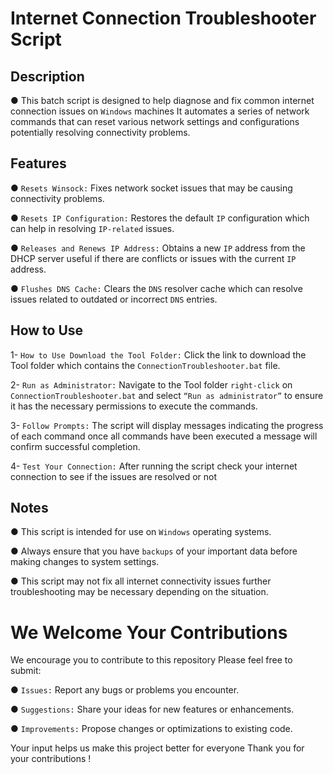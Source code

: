 # Internet Connection Troubleshooter Script

## Description

● This batch script is designed to help diagnose and fix common internet connection issues on `Windows` machines It  automates a series of network commands that can reset various network settings and configurations potentially resolving connectivity problems.

## Features

● `Resets Winsock:` Fixes network socket issues that may be causing connectivity problems.

● `Resets IP Configuration:` Restores the default `IP` configuration which can help in resolving `IP-related` issues.

● `Releases and Renews IP Address:` Obtains a new `IP` address from the DHCP server useful if there are conflicts or issues with the current `IP` address.

● `Flushes DNS Cache:` Clears the `DNS` resolver cache which can resolve issues related to outdated or incorrect `DNS` entries.

## How to Use

1- `How to Use Download the Tool Folder:` Click the link to download the Tool folder which contains the `ConnectionTroubleshooter.bat` file.

2- `Run as Administrator:` Navigate to the Tool folder `right-click` on `ConnectionTroubleshooter.bat` and select `“Run as administrator”` to ensure it has the necessary permissions to execute the commands.

3- `Follow Prompts:` The script will display messages indicating the progress of each command once all commands have been executed a message will confirm successful completion.

4- `Test Your Connection:` After running the script check your internet connection to see if the issues are resolved or not

## Notes

● This script is intended for use on `Windows` operating systems.

● Always ensure that you have `backups` of your important data before making changes to system settings.

● This script may not fix all internet connectivity issues further troubleshooting may be necessary depending on the situation.

# We Welcome Your Contributions

 We encourage you to contribute to this repository Please feel free to submit:
 
● `Issues:` Report any bugs or problems you encounter.

● `Suggestions:` Share your ideas for new features or enhancements.

● `Improvements:` Propose changes or optimizations to existing code.

 Your input helps us make this project better for everyone Thank you for your contributions !
